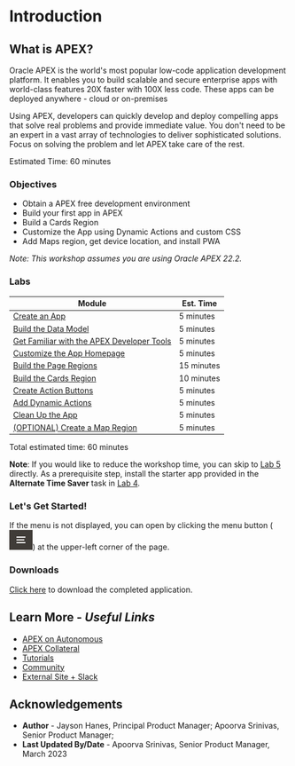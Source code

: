 # Introduction

## **What is APEX?**
Oracle APEX is the world's most popular low-code application development platform. It enables you to build scalable and secure enterprise apps with world-class features 20X faster with 100X less code. These apps can be deployed anywhere - cloud or on-premises

Using APEX, developers can quickly develop and deploy compelling apps that solve real problems and provide immediate value. You don't need to be an expert in a vast array of technologies to deliver sophisticated solutions. Focus on solving the problem and let APEX take care of the rest.

Estimated Time: 60 minutes

### Objectives

* Obtain a APEX free development environment
* Build your first app in APEX
* Build a Cards Region
* Customize the App using Dynamic Actions and custom CSS
* Add Maps region, get device location, and install PWA

*Note: This workshop assumes you are using Oracle APEX 22.2.*

### Labs

| Module | Est. Time |
| --- | --- |
| [Create an App](?lab=1-create-the-app) | 5 minutes |
| [Build the Data Model](?lab=2-build-data-model) | 5 minutes |
| [Get Familiar with the APEX Developer Tools](?lab=3-familiarize-with-devtools) | 5 minutes |
| [Customize the App Homepage](?lab=4-customize-app-homepage) | 5 minutes |
| [Build the Page Regions](?lab=5-build-page-region) | 15 minutes |
| [Build the Cards Region](?lab=6-build-cards-region) | 10 minutes |
| [Create Action Buttons](?lab=7-customize-the-card) | 5 minutes |
| [Add Dynamic Actions](?lab=8-add-reaction-button) | 5 minutes |
| [Clean Up the App](?lab=9-clean-up-the-app) | 5 minutes |
| [(OPTIONAL) Create a Map Region](?lab=11-get-device-location) | 5 minutes |
Total estimated time: 60 minutes

**Note**: If you would like to reduce the workshop time, you can skip to [Lab 5](?lab=5-build-page-region) directly. As a prerequisite step, install the starter app provided in the **Alternate Time Saver** task in [Lab 4](?lab=4-customize-app-homepage).

### **Let's Get Started!**

If the menu is not displayed, you can open by clicking the menu button (![Menu icon](images/menu-button.png)) at the upper-left corner of the page.

### Downloads

[Click here](files/<insert_filename>.sql) to download the completed application.

## Learn More - *Useful Links*

- [APEX on Autonomous](https://apex.oracle.com/autonomous)
- [APEX Collateral](https://www.oracle.com/database/technologies/appdev/apex/collateral.html)
- [Tutorials](https://apex.oracle.com/en/learn/tutorials)
- [Community](https://apex.oracle.com/community)
- [External Site + Slack](http://apex.world)

## **Acknowledgements**

 - **Author** - Jayson Hanes, Principal Product Manager; Apoorva Srinivas, Senior Product Manager; 
 - **Last Updated By/Date** - Apoorva Srinivas, Senior Product Manager, March 2023